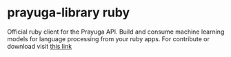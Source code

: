# prayuga-library ruby
Official ruby client for the Prayuga API. Build and consume machine learning models for language processing from your ruby apps.
For contribute or download visit [this link](https://github.com/rahmatheruka/prayuga-lib-ruby)
